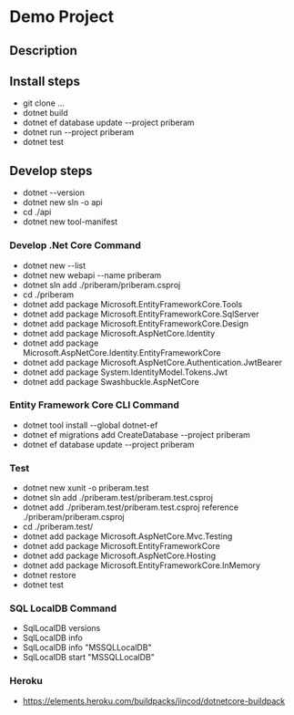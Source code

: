 # Demo Project


## Description 


## Install steps
- git clone ...
- dotnet build
- dotnet ef database update --project priberam
- dotnet run --project priberam
- dotnet test 

## Develop steps
- dotnet --version
- dotnet new sln -o api
- cd ./api
- dotnet new tool-manifest

### Develop .Net Core Command
- dotnet new --list
- dotnet new webapi --name priberam 
- dotnet sln add ./priberam/priberam.csproj
- cd ./priberam
- dotnet add package Microsoft.EntityFrameworkCore.Tools
- dotnet add package Microsoft.EntityFrameworkCore.SqlServer
- dotnet add package Microsoft.EntityFrameworkCore.Design
- dotnet add package Microsoft.AspNetCore.Identity
- dotnet add package Microsoft.AspNetCore.Identity.EntityFrameworkCore
- dotnet add package Microsoft.AspNetCore.Authentication.JwtBearer
- dotnet add package System.IdentityModel.Tokens.Jwt
- dotnet add package Swashbuckle.AspNetCore

### Entity Framework Core CLI Command
- dotnet tool install --global dotnet-ef
- dotnet ef migrations add CreateDatabase --project priberam    
- dotnet ef database update --project priberam  

### Test
- dotnet new xunit -o priberam.test
- dotnet sln add ./priberam.test/priberam.test.csproj
- dotnet add ./priberam.test/priberam.test.csproj reference ./priberam/priberam.csproj  
- cd ./priberam.test/
- dotnet add package Microsoft.AspNetCore.Mvc.Testing
- dotnet add package Microsoft.EntityFrameworkCore
- dotnet add package Microsoft.AspNetCore.Hosting
- dotnet add package Microsoft.EntityFrameworkCore.InMemory
- dotnet restore
- dotnet test 

### SQL LocalDB Command
- SqlLocalDB versions
- SqlLocalDB info
- SqlLocalDB info "MSSQLLocalDB"
- SqlLocalDB start "MSSQLLocalDB"

### Heroku
- https://elements.heroku.com/buildpacks/jincod/dotnetcore-buildpack

